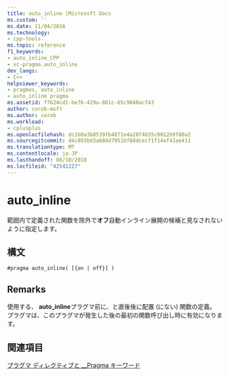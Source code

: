```yaml
---
title: auto_inline |Microsoft Docs
ms.custom: ''
ms.date: 11/04/2016
ms.technology:
- cpp-tools
ms.topic: reference
f1_keywords:
- auto_inline_CPP
- vc-pragma.auto_inline
dev_langs:
- C++
helpviewer_keywords:
- pragmas, auto_inline
- auto_inline pragma
ms.assetid: f7624cd1-be76-429a-881c-65c9040acf43
author: corob-msft
ms.author: corob
ms.workload:
- cplusplus
ms.openlocfilehash: dc1b8a3b8539fb4871e4a28f4635c8012b9f80a2
ms.sourcegitcommit: d4c803bd3a684d7951bf88dcecf1f14af43ae411
ms.translationtype: MT
ms.contentlocale: ja-JP
ms.lasthandoff: 08/10/2018
ms.locfileid: "42541227"
---
```

# <a name="autoinline"></a>auto_inline
範囲内で定義された関数を除外で**オフ**自動インライン展開の候補と見なされないように指定します。  
  
## <a name="syntax"></a>構文  
  
```  
#pragma auto_inline( [{on | off}] )  
```  
  
## <a name="remarks"></a>Remarks  

使用する、 **auto_inline**プラグマ前に、と直後後に配置 (にない) 関数の定義。 プラグマは、このプラグマが発生した後の最初の関数呼び出し時に有効になります。  
  
## <a name="see-also"></a>関連項目

[プラグマ ディレクティブと __Pragma キーワード](../preprocessor/pragma-directives-and-the-pragma-keyword.md)